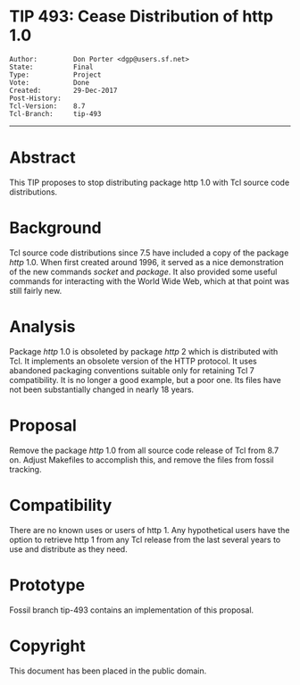 # TIP 493: Cease Distribution of http 1.0
	Author:         Don Porter <dgp@users.sf.net>
	State:          Final
	Type:           Project
	Vote:           Done
	Created:        29-Dec-2017
	Post-History:   
	Tcl-Version:    8.7
	Tcl-Branch:     tip-493
-----

# Abstract

This TIP proposes to stop distributing package http 1.0 with Tcl source
code distributions.

# Background

Tcl source code distributions since 7.5 have included a copy of the
package _http_ 1.0. When first created around 1996, it served as a nice
demonstration of the new commands _socket_ and _package_. It also provided
some useful commands for interacting with the World Wide Web, which at that
point was still fairly new.

# Analysis

Package _http_ 1.0 is obsoleted by package _http_ 2 which is distributed
with Tcl.  It implements an obsolete version of the HTTP protocol. It uses
abandoned packaging conventions suitable only for retaining Tcl 7
compatibility.  It is no longer a good example, but a poor one.  Its files
have not been substantially changed in nearly 18 years.

# Proposal

Remove the package _http_ 1.0 from all source code release of Tcl from 8.7 on.
Adjust Makefiles to accomplish this, and remove the files from 
fossil tracking.

# Compatibility

There are no known uses or users of http 1. Any hypothetical users
have the option to retrieve http 1 from any Tcl release from the last
several years to use and distribute as they need.

# Prototype

Fossil branch tip-493 contains an implementation of this proposal.

# Copyright

This document has been placed in the public domain.

